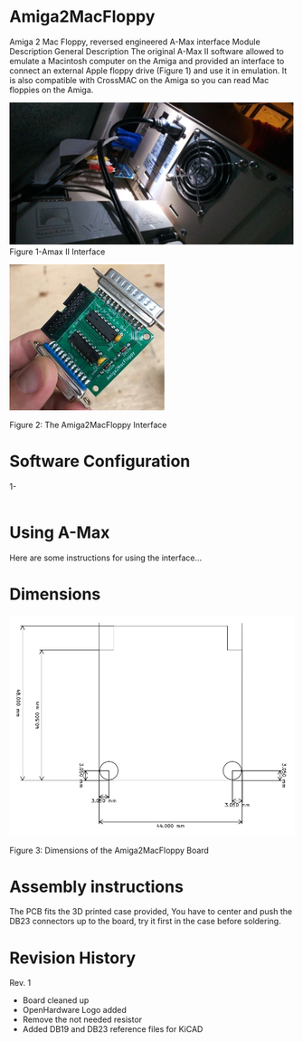 # Amiga2MacFloppy
Amiga 2 Mac Floppy, reversed engineered A-Max interface
Module Description
General Description
The original A-Max II software allowed to emulate a Macintosh computer on the Amiga and provided an interface to connect an external Apple floppy drive (Figure 1) and use it in emulation. It is also compatible with CrossMAC on the Amiga so you can read Mac floppies on the Amiga.

![Figure 1-Amax II Interface](Rev.1/pictures/A-MaxII.jpg)
Figure 1-Amax II Interface



![Figure 1-Amax II Interface](Rev.1/pictures/Amiga2MacFloppy.jpg)

Figure 2: The Amiga2MacFloppy Interface



# Software Configuration

1-	
 
# Using A-Max
Here are some instructions for using the interface…

# Dimensions
![Figure 1-Amax II Interface](Rev.1/pictures/BoardDimensions.png)

Figure 3: Dimensions of the Amiga2MacFloppy Board


# Assembly instructions
The PCB fits the 3D printed case provided, You have to center and push the DB23 connectors up to the board, try it first in the case before soldering.

# Revision History
Rev. 1
* Board cleaned up
* OpenHardware Logo added
* Remove the not needed resistor
* Added DB19 and DB23 reference files for KiCAD



